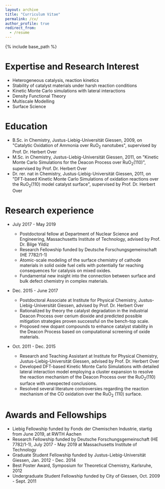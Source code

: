 ```yaml
---
layout: archive
title: "Curriculum Vitae"
permalink: /cv/
author_profile: true
redirect_from:
  - /resume
---
```


{% include base_path %}

Expertise and Research Interest
======
* Heterogeneous catalysis, reaction kinetics
* Stability of catalyst materials under harsh reaction conditions
* Kinetic Monte Carlo simulations with lateral interactions
* Density Functional Theory
* Multiscale Modelling
* Surface Science

Education
======
* B.Sc. in Chemistry, Justus-Liebig-Universität Giessen, 2009, on "Catalytic Oxidation of Ammonia over RuO<sub>2</sub> nanotubes", supervised by Prof. Dr. Herbert Over
* M.Sc. in Chemistry, Justus-Liebig-Universität Giessen, 2011, on "Kinetic Monte Carlo Simulations for the Deacon Process over RuO<sub>2</sub>(110)", supervised by Prof. Dr. Herbert Over
* Dr. rer. nat in Chemistry, Justus-Liebig-Universität Giessen, 2011, on "DFT-based Kinetic Monte Carlo Simulations of oxidation reactions over the RuO<sub>2</sub>(110) model catalyst surface", supervised by Prof. Dr. Herbert Over

Research experience
======
* July 2017 - May 2019
  * Postdoctoral fellow at Department of Nuclear Science and Engineering, Massachusetts Institute of Technology, advised by Prof. Dr. Bilge Yildiz
  * Research Fellowship funded by Deutsche Forschungsgemeinschaft (HE 7782/1-1)
  * Atomic-scale modeling of the surface chemistry of cathode materials in solid oxide fuel cells with potentially far reaching consequences for catalysis on mixed oxides.
  * Fundamental new insight into the connection between surface and bulk defect chemistry in complex materials.

* Dec. 2015 - June 2017
  * Postdoctoral Associate at Institute for Physical Chemistry, Justus-Liebig-Universität Giessen, advised by Prof. Dr. Herbert Over
  * Rationalized by theory the catalyst degradation in the industrial Deacon Process over cerium dioxide and predicted possible mitigation strategies proven successful on the bench-top scale.
  * Proposed new dopant compounds to enhance catalyst stability in the Deacon Process based on computational screening of oxide materials.

* Oct. 2011 - Dec. 2015
  * Research and Teaching Assistant at Institute for Physical Chemistry, Justus-Liebig-Universität Giessen, advised by Prof. Dr. Herbert Over
  * Developed DFT-based Kinetic Monte Carlo Simulations with detailed lateral interaction model employing a cluster expansion to resolve the reaction mechanism of the Deacon Process over the RuO<sub>2</sub>(110) surface with unexpected conclusions.
  * Resolved several literature controversies regarding the reaction mechanism of the CO oxidation over the RuO<sub>2</sub> (110) surface.
  
Awards and Fellowships
======
* Liebig Fellowship funded by Fonds der Chemischen Industrie, startig from June 2019, at RWTH Aachen
* Research Fellowship funded by Deutsche Forschungsgemeinschaft (HE 7782/1-1), July 2017 - May 2019 at Massachusetts Institute of Technology
* Graduate Student Fellowship funded by Justus-Liebig-Universität Giessen, Jan. 2012 - Dec. 2014
* Best Poster Award, Symposium for Theoretical Chemistry, Karlsruhe, 2012
* Undergraduate Student Fellowship funded by City of Giessen, Oct. 2009 - Sept. 2011


